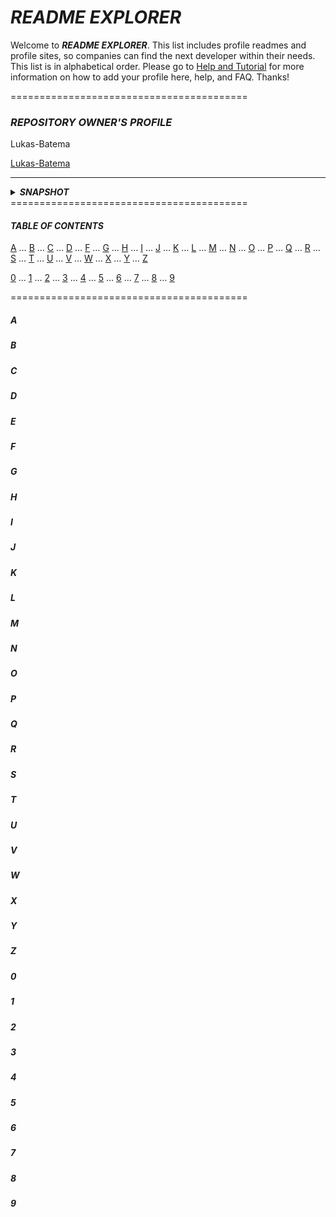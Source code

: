 # *README EXPLORER*
Welcome to ***README EXPLORER***. This list includes profile readmes and profile sites, so companies can find the next developer within their needs. This list is in alphabetical order. Please go to [Help and Tutorial](https://github.com/Lukas-Batema/readme-explorer/blob/master/help/help-and-tutorial.md) for more information on how to add your profile here, help, and FAQ. Thanks!

=========================================
### *REPOSITORY OWNER'S PROFILE*
Lukas-Batema

[Lukas-Batema](https://github.com/Lukas-Batema/Lukas-Batema)
___
<details>
    <summary><em><b>SNAPSHOT</b></em></summary>
    <img src="/SNAPSHOTS/lukas-batema.jpg">
</details>
=========================================

#### *TABLE OF CONTENTS*
[A](https://github.com/Lukas-Batema/readme-explorer#a) … [B](https://github.com/Lukas-Batema/readme-explorer#b) … [C](https://github.com/Lukas-Batema/readme-explorer#c) … [D](https://github.com/Lukas-Batema/readme-explorer#d) … [F](https://github.com/Lukas-Batema/readme-explorer#f) … [G](https://github.com/Lukas-Batema/readme-explorer#g) … [H](https://github.com/Lukas-Batema/readme-explorer#h) … [I](https://github.com/Lukas-Batema/readme-explorer#i) … [J](https://github.com/Lukas-Batema/readme-explorer#J) … [K](https://github.com/Lukas-Batema/readme-explorer#k) … [L](https://github.com/Lukas-Batema/readme-explorer#l) … [M](https://github.com/Lukas-Batema/readme-explorer#m) … [N](https://github.com/Lukas-Batema/readme-explorer#n) … [O](https://github.com/Lukas-Batema/readme-explorer#o) … [P](https://github.com/Lukas-Batema/readme-explorer#p) … [Q](https://github.com/Lukas-Batema/readme-explorer#q) … [R](https://github.com/Lukas-Batema/readme-explorer#r) … [S](https://github.com/Lukas-Batema/readme-explorer#s) … [T](https://github.com/Lukas-Batema/readme-explorer#t) … [U](https://github.com/Lukas-Batema/readme-explorer#u) … [V](https://github.com/Lukas-Batema/readme-explorer#v) … [W](https://github.com/Lukas-Batema/readme-explorer#w) … [X](https://github.com/Lukas-Batema/readme-explorer#x) … [Y](https://github.com/Lukas-Batema/readme-explorer#y) … [Z](https://github.com/Lukas-Batema/readme-explorer#z)

[0](https://github.com/Lukas-Batema/readme-explorer#0) … [1](https://github.com/Lukas-Batema/readme-explorer#1) … [2](https://github.com/Lukas-Batema/readme-explorer#2) … [3](https://github.com/Lukas-Batema/readme-explorer#3) … [4](https://github.com/Lukas-Batema/readme-explorer#4) … [5](https://github.com/Lukas-Batema/readme-explorer#5) … [6](https://github.com/Lukas-Batema/readme-explorer#6) … [7](https://github.com/Lukas-Batema/readme-explorer#7) … [8](https://github.com/Lukas-Batema/readme-explorer#8) … [9](https://github.com/Lukas-Batema/readme-explorer#9)

=========================================

##### *A*

##### *B*

##### *C*

##### *D*

##### *E*

##### *F*

##### *G*

##### *H*

##### *I*

##### *J*

##### *K*

##### *L*

##### *M*

##### *N*

##### *O*

##### *P*

##### *Q*

##### *R*

##### *S*

##### *T*

##### *U*

##### *V*

##### *W*

##### *X*

##### *Y*

##### *Z*

##### *0*

##### *1*

##### *2*

##### *3*

##### *4*

##### *5*

##### *6*

##### *7*

##### *8*

##### *9*
